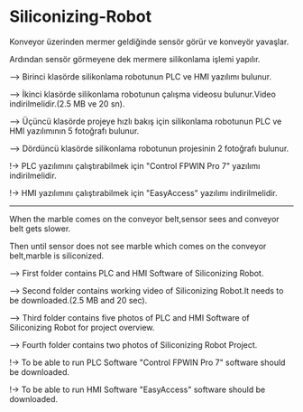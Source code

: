 # Siliconizing-Robot

Konveyor üzerinden mermer geldiğinde sensör görür ve konveyör yavaşlar. 

Ardından sensör görmeyene dek mermere silikonlama işlemi yapılır.

--> Birinci klasörde silikonlama robotunun PLC ve HMI yazılımı bulunur.

--> İkinci klasörde silikonlama robotunun çalışma videosu bulunur.Video indirilmelidir.(2.5 MB ve 20 sn).

--> Üçüncü klasörde projeye hızlı bakış için silikonlama robotunun PLC ve HMI yazılımının 5 fotoğrafı bulunur.

--> Dördüncü klasörde silikonlama robotunun projesinin 2 fotoğrafı bulunur.

!-> PLC yazılımını çalıştırabilmek için "Control FPWIN Pro 7" yazılımı indirilmelidir.

!-> HMI yazılımını çalıştırabilmek için "EasyAccess" yazılımı indirilmelidir.


******************************************************************************************************************


When the marble comes on the conveyor belt,sensor sees and conveyor belt gets slower. 

Then until sensor does not see marble which comes on the conveyor belt,marble is siliconized.

--> First folder contains PLC and HMI Software of Siliconizing Robot.

--> Second folder contains working video of Siliconizing Robot.It needs to be downloaded.(2.5 MB and 20 sec).

--> Third folder contains five photos of PLC and HMI Software of Siliconizing Robot for project overview.

--> Fourth folder contains two photos of Siliconizing Robot Project.

!-> To be able to run PLC Software "Control FPWIN Pro 7" software should be downloaded.

!-> To be able to run HMI Software "EasyAccess" software should be downloaded.
